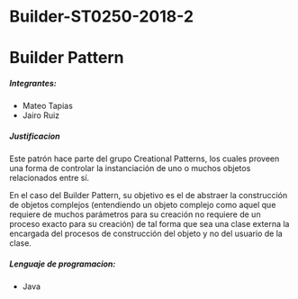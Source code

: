 # Builder-ST0250-2018-2

# Builder Pattern

##### Integrantes:
- Mateo Tapias
- Jairo Ruiz

##### Justificacion

Este patrón hace parte del grupo Creational Patterns, los cuales proveen una forma de controlar la instanciación de uno o muchos objetos relacionados entre sí.

En el caso del Builder Pattern, su objetivo es el de abstraer la construcción de objetos complejos (entendiendo un objeto complejo como aquel que requiere de muchos parámetros para su creación no requiere de un proceso exacto para su creación) de tal forma que sea una clase externa la encargada del procesos de construcción del objeto y no del usuario de la clase.

##### Lenguaje de programacion: 
- Java
